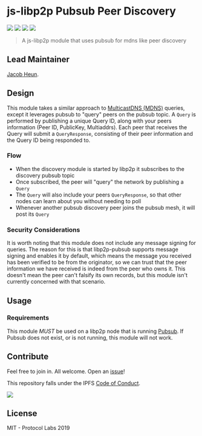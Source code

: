 # js-libp2p Pubsub Peer Discovery

[![](https://img.shields.io/badge/made%20by-Protocol%20Labs-blue.svg?style=flat-square)](http://protocol.ai)
[![](https://img.shields.io/badge/project-libp2p-yellow.svg?style=flat-square)](http://libp2p.io/)
[![](https://img.shields.io/badge/freenode-%23libp2p-yellow.svg?style=flat-square)](http://webchat.freenode.net/?channels=%23libp2p)
[![](https://img.shields.io/discourse/https/discuss.libp2p.io/posts.svg)](https://discuss.libp2p.io)

> A js-libp2p module that uses pubsub for mdns like peer discovery

## Lead Maintainer

[Jacob Heun](https://github.com/jacobheun).

## Design

This module takes a similar approach to [MulticastDNS (MDNS)](https://github.com/libp2p/specs/blob/master/discovery/mdns.md) queries, except it leverages pubsub to "query" peers on the pubsub topic. A `Query` is performed by publishing a unique Query ID, along with your peers information (Peer ID, PublicKey, Multiaddrs). Each peer that receives the Query will submit a `QueryResponse`, consisting of their peer information and the Query ID being responded to.

### Flow
- When the discovery module is started by libp2p it subscribes to the discovery pubsub topic
- Once subscribed, the peer will "query" the network by publishing a `Query`
- The `Query` will also include your peers `QueryResponse`, so that other nodes can learn about you without needing to poll
- Whenever another pubsub discovery peer joins the pubsub mesh, it will post its `Query`

### Security Considerations
It is worth noting that this module does not include any message signing for queries. The reason for this is that libp2p-pubsub supports message signing and enables it by default, which means the message you received has been verified to be from the originator, so we can trust that the peer information we have received is indeed from the peer who owns it. This doesn't mean the peer can't falsify its own records, but this module isn't currently concerned with that scenario.

## Usage

### Requirements

This module *MUST* be used on a libp2p node that is running [Pubsub](https://github.com/libp2p/js-libp2p-pubsub). If Pubsub does not exist, or is not running, this module will not work.

## Contribute

Feel free to join in. All welcome. Open an [issue](https://github.com/libp2p/js-libp2p-pubsub-peer-discovery/issues)!

This repository falls under the IPFS [Code of Conduct](https://github.com/ipfs/community/blob/master/code-of-conduct.md).

[![](https://cdn.rawgit.com/jbenet/contribute-ipfs-gif/master/img/contribute.gif)](https://github.com/ipfs/community/blob/master/contributing.md)

## License

MIT - Protocol Labs 2019